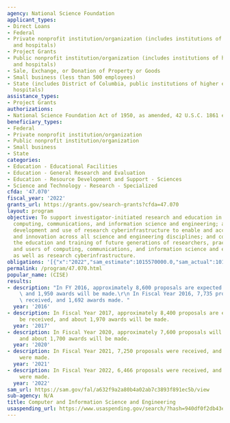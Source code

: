 ```yaml
---
agency: National Science Foundation
applicant_types:
- Direct Loans
- Federal
- Private nonprofit institution/organization (includes institutions of higher education
  and hospitals)
- Project Grants
- Public nonprofit institution/organization (includes institutions of higher education
  and hospitals)
- Sale, Exchange, or Donation of Property or Goods
- Small business (less than 500 employees)
- State (includes District of Columbia, public institutions of higher education and
  hospitals)
assistance_types:
- Project Grants
authorizations:
- National Science Foundation Act of 1950, as amended, 42 U.S.C. 1861 et seq.
beneficiary_types:
- Federal
- Private nonprofit institution/organization
- Public nonprofit institution/organization
- Small business
- State
categories:
- Education - Educational Facilities
- Education - General Research and Evaluation
- Education - Resource Development and Support - Sciences
- Science and Technology - Research - Specialized
cfda: '47.070'
fiscal_year: '2022'
grants_url: https://grants.gov/search-grants?cfda=47.070
layout: program
objective: To support investigator-initiated research and education in all areas of
  computing, communications, and information science and engineering; advance the
  development and use of research cyberinfrastructure to enable and accelerate discovery
  and innovation across all science and engineering disciplines; and contribute to
  the education and training of future generations of researchers, practitioners,
  and users of computing, communications, and information science and engineering
  as well as research cyberinfrastructure.
obligations: '[{"x":"2022","sam_estimate":1015570000.0,"sam_actual":1014724147.0,"usa_spending_actual":48043.0},{"x":"2023","sam_estimate":1050570000.0,"sam_actual":0.0,"usa_spending_actual":0.0},{"x":"2024","sam_estimate":1172140000.0,"sam_actual":0.0,"usa_spending_actual":29941.0}]'
permalink: /program/47.070.html
popular_name: (CISE)
results:
- description: "In FY 2016, approximately 8,600 proposals are expected to be received,\
    \ and 1,950 awards will be made.\r\n In Fiscal Year 2016, 7,735 proposals were\
    \ received, and 1,692 awards made. "
  year: '2016'
- description: In Fiscal Year 2017, approximately 8,400 proposals are expected to
    be received, and about 1,970 awards will be made.
  year: '2017'
- description: In Fiscal Year 2020, approximately 7,600 proposals will be received,
    and about 1,700 awards will be made.
  year: '2020'
- description: In Fiscal Year 2021, 7,250 proposals were received, and 1,742 awards
    were made.
  year: '2021'
- description: In Fiscal Year 2022, 6,466 proposals were received, and 1,780 awards
    were made.
  year: '2022'
sam_url: https://sam.gov/fal/a632f9a2a80b4a02ab7c3893f891ec5b/view
sub-agency: N/A
title: Computer and Information Science and Engineering
usaspending_url: https://www.usaspending.gov/search/?hash=940df0f2db43e865fc3a092031b66fb7
---
```


